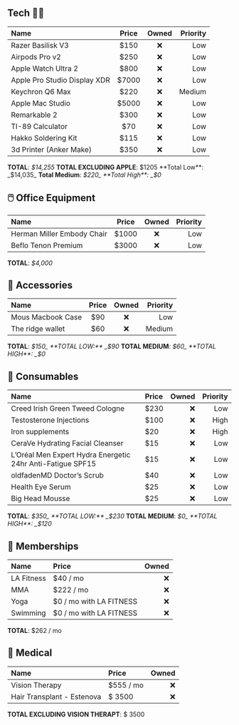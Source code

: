 ## Tech 🧑‍💻

| Name | Price | Owned | Priority |
|:---- | :----: | :-----:| ------: |
| Razer Basilisk V3 | $150 | ❌ | Low |
| Airpods Pro v2 | $250 | ❌ | Low | 
| Apple Watch Ultra 2 | $800 | ❌ | Low |
| Apple Pro Studio Display XDR | $7000| ❌ | Low | 
| Keychron Q6 Max | $220 | ❌ | Medium |
| Apple Mac Studio | $5000 | ❌ | Low |
| Remarkable 2 | $300 | ❌ | Low |
| TI-89 Calculator | $70 | ❌ | Low |
| Hakko Soldering Kit | $115 | ❌ | Low |
| 3d Printer (Anker Make) | $350 | ❌ | Low |

**TOTAL**: _$14,255_ **TOTAL EXCLUDING APPLE**: $1205 **Total Low**: _$14,035_ **Total Medium**: _$220_ **Total High**: _$0_

## 🖱️ Office Equipment
| Name | Price | Owned | Priority |
|:---- | :----: | :-----:| ------: |
| Herman Miller Embody Chair | $1000 | ❌ | Low |
| Beflo Tenon Premium | $3000 | ❌ | Low |

**TOTAL**: _$4,000_ 

## 🎀 Accessories
| Name | Price | Owned | Priority |
|:---- | :----:|:-----:|-------:|
| Mous Macbook Case | $90 | ❌ | Low   | 
| The ridge wallet | $60 | ❌ | Medium |

**TOTAL**: _$150_ **TOTAL LOW:** _$90_ **TOTAL MEDIUM**: _$60_ **TOTAL HIGH**: _$0_

## 🥧 Consumables
| Name | Price | Owned | Priority |
|:---- | :---- | -----:| -------:|
| Creed Irish Green Tweed Cologne | $230 | ❌ | Low |
| Testosterone Injections | $100 | ❌ | High |
| Iron supplements | $20 | ❌ | High |
| CeraVe Hydrating Facial Cleanser | $15 |  ❌ | Low |
| L’Oréal Men Expert Hydra Energetic 24hr Anti-Fatigue SPF15 | $15 | ❌ | Low |
| oldfadenMD Doctor’s Scrub | $40 | ❌ | Low |
| Health Eye Serum | $25 | ❌ | Low |
| Big Head Mousse | $25 | ❌ | Low |

**TOTAL**: _$350_ **TOTAL LOW:** _$230_ **TOTAL MEDIUM**: _$0_ **TOTAL HIGH**: _$120_

## 🪪 Memberships
| Name | Price | Owned |
|:---- | :---- | -----:| 
| LA Fitness | $40 / mo | ❌ |
| MMA | $222 / mo | ❌ |
| Yoga | $0 / mo with LA FITNESS | ❌ |
| Swimming | $0 / mo with LA FITNESS | ❌ |

**TOTAL**: $262 / mo

## 💊 Medical
| Name | Price | Owned |
|:---- | :---- | -----:| 
| Vision Therapy | $555 / mo | ❌ |
| Hair Transplant - Estenova | $ 3500 | ❌ |


**TOTAL EXCLUDING VISION THERAPT**: $ 3500
